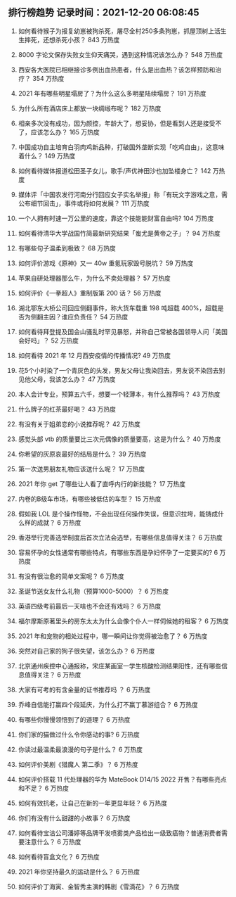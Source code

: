 
## 排行榜趋势 记录时间：2021-12-20 06:08:45
  
  1. 如何看待猴子为报复幼崽被狗杀死，屠尽全村250多条狗崽，抓屋顶树上活生生摔死，还想杀死小孩？ 843 万热度
    
  2. 8000 字论文保存失败女生仰天痛哭，遇到这种情况该怎么办？ 548 万热度
    
  3. 西安各大医院已相继接诊多例出血热患者，什么是出血热？该怎样预防和治疗？ 354 万热度
    
  4. 2021 年有哪些明星塌房了？为什么这么多明星陆续塌房？ 191 万热度
    
  5. 为什么所有酒店床上都放一块绸缎布呢？ 182 万热度
    
  6. 相亲多次没有成功，因为颜控，年龄大了，想妥协，但是看到人还是接受不了，应该怎么办？ 165 万热度
    
  7. 中国成功自主培育白羽肉鸡新品种，打破国外垄断实现「吃鸡自由」，这意味着什么？ 149 万热度
    
  8. 如何看待媒体报道松田圣子女儿，歌手/声优神田沙也加坠楼身亡？ 142 万热度
    
  9. 媒体评「中国农发行河南分行回应女子实名举报」称「有玩文字游戏之意，需公布细节回击」，事件或将如何发展？ 111 万热度
    
  10. 一个人拥有时速一万公里的速度，靠这个技能能财富自由吗? 104 万热度
    
  11. 如何看待清华大学战国竹简最新研究结果「蚩尤是黄帝之子」？ 94 万热度
    
  12. 有哪些句子温柔到极致？ 68 万热度
    
  13. 如何评价游戏《原神》又一 40w 重氪玩家毁号脱坑？ 59 万热度
    
  14. 苹果自研处理器那么牛，为什么不卖处理器？ 57 万热度
    
  15. 如何评价《一拳超人》重制版第 200 话？ 56 万热度
    
  16. 湖北鄂东大桥公司回应侧翻事件，称大货车载重 198 吨超载 400%，超载是否为侧翻主因？谁应负责任？ 54 万热度
    
  17. 如何看待拜登提及国会山骚乱时罕见暴怒，并称自己常被各国领导人问「美国会好吗」？ 52 万热度
    
  18. 如何看待 2021 年 12 月西安疫情的传播情况? 49 万热度
    
  19. 花5个小时染了一个青灰色的头发，男友父母让我染回去，男友说不染回去别见他父母，我该怎么办？ 47 万热度
    
  20. 本人会计专业，预算五六千，想要一个轻薄本，有什么推荐吗？ 43 万热度
    
  21. 什么牌子的红茶最好喝？ 43 万热度
    
  22. 有没有关于姐弟恋的小说推荐呢？ 42 万热度
    
  23. 感觉头部 vtb 的质量要比三次元偶像的质量要高，这是为什么？ 40 万热度
    
  24. 你希望的灰原哀最好的结局是什么？ 39 万热度
    
  25. 第一次送男朋友礼物应该送什么呢？ 17 万热度
    
  26. 2021 年你 get 了哪些让人看了直呼内行的新技能？ 17 万热度
    
  27. 内卷的B级车市场，有哪些被低估的车型？ 15 万热度
    
  28. 假如我 LOL 是个操作怪物，不会出现任何操作失误，但意识拉垮，能铸成什么样的成就？ 6 万热度
    
  29. 香港举行完善选举制度后首次立法会选举，有哪些信息值得关注？ 6 万热度
    
  30. 容易怀孕的女性通常有哪些特点，有哪些东西是孕妇怀孕了一定要买的? 6 万热度
    
  31. 有没有很治愈的简单文案呢？ 6 万热度
    
  32. 圣诞节送女友什么礼物（预算1000-5000）？ 6 万热度
    
  33. 英语四级考前最后一天啥也不会还有戏吗？ 6 万热度
    
  34. 福尔摩斯原著里头的房东太太为什么会像个仆人一样伺候她的租客？ 6 万热度
    
  35. 2021 年和宠物的相处过程中，哪一瞬间让你觉得被治愈了？ 6 万热度
    
  36. 突然对自己家的狗子很失望，该怎么办？ 6 万热度
    
  37. 北京通州疾控中心通报称，宋庄某画室一学生核酸检测结果阳性，还有哪些信息值得关注？ 6 万热度
    
  38. 大家有可考的有含金量的证书推荐吗 ？ 6 万热度
    
  39. 乔峰自信能打赢四个段延庆，为什么打不赢丁慕游组合？ 6 万热度
    
  40. 有哪些你慢慢领悟到了的道理？ 6 万热度
    
  41. 你们家的猫做过什么令你感动的事? 6 万热度
    
  42. 你读过最温柔最浪漫的句子是什么？ 6 万热度
    
  43. 如何评价美剧《猎魔人 第二季》？ 6 万热度
    
  44. 如何评价搭载 11 代处理器的华为 MateBook D14/15 2022 开售？有哪些亮点和不足？ 6 万热度
    
  45. 如何有效抗老，让自己在新的一年更显年轻？ 6 万热度
    
  46. 你们有没有什么甜甜的小故事？ 6 万热度
    
  47. 如何看待宝洁公司潘婷等品牌干发喷雾类产品检出一级致癌物？普通消费者需要注意什么？ 6 万热度
    
  48. 如何看待盲盒文化？ 6 万热度
    
  49. 2021 年你坚持最久的运动是什么？ 6 万热度
    
  50. 如何评价丁海寅、金智秀主演的韩剧《雪滴花》？ 6 万热度
    
